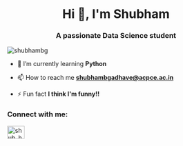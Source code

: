 <h1 align="center">Hi 👋, I'm Shubham</h1>
<h3 align="center">A passionate Data Science student </h3>

<p align="left"> <img src="https://komarev.com/ghpvc/?username=shubhambg&label=Profile%20views&color=0e75b6&style=flat" alt="shubhambg" /> </p>

- 🌱 I’m currently learning **Python**

- 📫 How to reach me **shubhambgadhave@acpce.ac.in**

- ⚡ Fun fact **I think I'm funny!!**

<h3 align="left">Connect with me:</h3>
<p align="left">
<a href="https://instagram.com/shub_ham_611" target="blank"><img align="center" src="https://raw.githubusercontent.com/rahuldkjain/github-profile-readme-generator/master/src/images/icons/Social/instagram.svg" alt="shub_ham_611" height="30" width="40" /></a>
</p>
